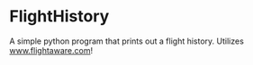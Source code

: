 # FlightHistory
A simple python program that prints out a flight history. Utilizes www.flightaware.com!
